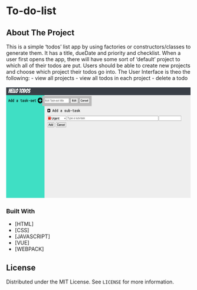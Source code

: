 # To-do-list

<!-- ABOUT THE PROJECT -->

## About The Project
<p> This is a simple ‘todos’ list app by using factories or constructors/classes to generate them. It has a title, dueDate and priority and checklist. When a user first opens the app, there will have some sort of ‘default’ project to which all of their todos are put. Users should be able to create new projects and choose which project their todos go into.
The User Interface is theo the following:
 - view all projects
 - view all todos in each project
 - delete a todo
<br>
<br>
<img src="dist/img/todolist.png" width="500px" height="300px"></a>

### Built With

- [HTML]
- [CSS]
- [JAVASCRIPT]
- [VUE]
- [WEBPACK]

<!-- LICENSE -->

## License

Distributed under the MIT License. See `LICENSE` for more information.
